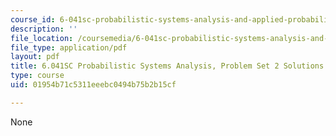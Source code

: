 ```yaml
---
course_id: 6-041sc-probabilistic-systems-analysis-and-applied-probability-fall-2013
description: ''
file_location: /coursemedia/6-041sc-probabilistic-systems-analysis-and-applied-probability-fall-2013/01954b71c5311eeebc0494b75b2b15cf_MIT6_041SCF13_assn02_sol.pdf
file_type: application/pdf
layout: pdf
title: 6.041SC Probabilistic Systems Analysis, Problem Set 2 Solutions
type: course
uid: 01954b71c5311eeebc0494b75b2b15cf

---
```

None
